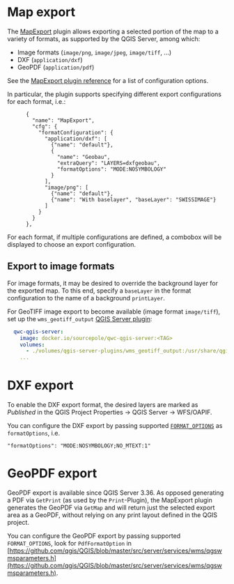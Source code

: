 # Map export

The [MapExport](../references/qwc2_plugins.md#mapexport) plugin allows exporting a selected portion of the map to a variety of formats, as supported by the QGIS Server, among which:

* Image formats (`image/png`, `image/jpeg`, `image/tiff`, ...)
* DXF (`application/dxf`)
* GeoPDF (`application/pdf`)

See the [MapExport plugin reference](../references/qwc2_plugins.md#mapexport) for a list of configuration options.

In particular, the plugin supports specifying different export configurations for each format, i.e.:
```
      {
        "name": "MapExport",
        "cfg": {
          "formatConfiguration": {
            "application/dxf": [
              {"name": "default"},
              {
                "name": "Geobau",
                "extraQuery": "LAYERS=dxfgeobau",
                "formatOptions": "MODE:NOSYMBOLOGY"
              }
            ],
            "image/png": [
              {"name": "default"},
              {"name": "With baselayer", "baseLayer": "SWISSIMAGE"}
            ]
          }
        }
      },
```

For each format, if multiple configurations are defined, a combobox will be displayed to choose an export configuration.

## Export to image formats
For image formats, it may be desired to override the background layer for the exported map. To this end, specify a `baseLayer` in the format configuration to the name of a background `printLayer`.

For GeoTIFF image export to become available (image format `image/tiff`), set up the `wms_geotiff_output` [QGIS Server plugin](https://github.com/qwc-services/qwc-qgis-server-plugins):

```yml
  qwc-qgis-server:
    image: docker.io/sourcepole/qwc-qgis-server:<TAG>
    volumes:
      - ./volumes/qgis-server-plugins/wms_geotiff_output:/usr/share/qgis/python/plugins/wms_geotiff_output:ro
    ...
```

# DXF export
To enable the DXF export format, the desired layers are marked as *Published* in the QGIS Project Properties &rarr; QGIS Server &rarr; WFS/OAPIF.

You can configure the DXF export by passing supported [`FORMAT_OPTIONS`](https://docs.qgis.org/latest/en/docs/server_manual/services.html#wms-formatoptions) as `formatOptions`, i.e.

    "formatOptions": "MODE:NOSYMBOLOGY;NO_MTEXT:1"

# GeoPDF export
GeoPDF export is available since QGIS Server 3.36. As opposed generating a PDF via `GetPrint` (as used by the `Print`-Plugin), the MapExport plugin generates the GeoPDF via `GetMap` and will return just the selected export area as a GeoPDF, without relying on any print layout defined in the QGIS project.

You can configure the GeoPDF export by passing supported `FORMAT_OPTIONS`, look for `PdfFormatOption` in [https://github.com/qgis/QGIS/blob/master/src/server/services/wms/qgswmsparameters.h](https://github.com/qgis/QGIS/blob/master/src/server/services/wms/qgswmsparameters.h).
